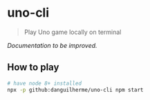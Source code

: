 # uno-cli
> Play Uno game locally on terminal

_Documentation to be improved._

## How to play
```bash
# have node 8+ installed
npx -p github:danguilherme/uno-cli npm start
```